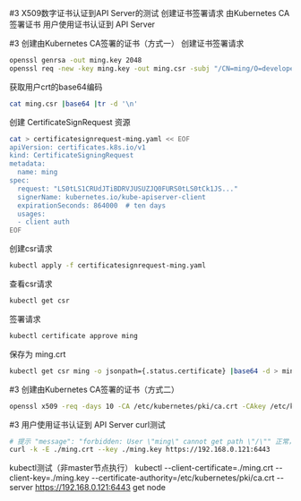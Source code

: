 #3 X509数字证书认证到API Server的测试
创建证书签署请求
由Kubernetes CA签署证书
用户使用证书认证到 API Server


#3 创建由Kubernetes CA签署的证书（方式一）
创建证书签署请求
```bash
openssl genrsa -out ming.key 2048
openssl req -new -key ming.key -out ming.csr -subj "/CN=ming/O=developers"
```
获取用户crt的base64编码
```bash
cat ming.csr |base64 |tr -d '\n'
```
创建 CertificateSignRequest 资源
```bash
cat > certificatesignrequest-ming.yaml << EOF
apiVersion: certificates.k8s.io/v1
kind: CertificateSigningRequest
metadata:
  name: ming
spec:
  request: "LS0tLS1CRUdJTiBDRVJUSUZJQ0FURS0tLS0tCk1JS..."
  signerName: kubernetes.io/kube-apiserver-client
  expirationSeconds: 864000  # ten days
  usages:
  - client auth
EOF
```
创建csr请求
```bash
kubectl apply -f certificatesignrequest-ming.yaml
```
查看csr请求
```bash
kubectl get csr
```

签署请求
```bash
kubectl certificate approve ming
```

保存为 ming.crt
```bash
kubectl get csr ming -o jsonpath={.status.certificate} |base64 -d > ming.crt
```
#3 创建由Kubernetes CA签署的证书（方式二）



```bash
openssl x509 -req -days 10 -CA /etc/kubernetes/pki/ca.crt -CAkey /etc/kubernetes/pki/ca.key -CAcreateserial -in ./ming.csr -out ./ming.crt
```

#3 用户使用证书认证到 API Server
curl测试
```bash
# 提示 "message": "forbidden: User \"ming\" cannot get path \"/\"" 正常，表示用户已通过认证，只是还没有授权
curl -k -E ./ming.crt --key ./ming.key https://192.168.0.121:6443
```
kubectl测试（非master节点执行）
kubectl --client-certificate=./ming.crt --client-key=./ming.key --certificate-authority=/etc/kubernetes/pki/ca.crt --server https://192.168.0.121:6443 get node
```
